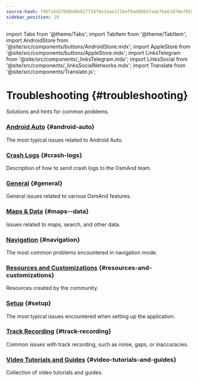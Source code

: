 ```yaml
---
source-hash: f4bfa5d27b06d6b62f71474e1eae1218ef9add8b5fade76e6107def055d05c2d
sidebar_position: 10
---
```

import Tabs from '@theme/Tabs';
import TabItem from '@theme/TabItem';
import AndroidStore from '@site/src/components/buttons/AndroidStore.mdx';
import AppleStore from '@site/src/components/buttons/AppleStore.mdx';
import LinksTelegram from '@site/src/components/_linksTelegram.mdx';
import LinksSocial from '@site/src/components/_linksSocialNetworks.mdx';
import Translate from '@site/src/components/Translate.js';


# Troubleshooting {#troubleshooting}

Solutions and hints for common problems.

### [Android Auto](android_auto.md) {#android-auto}

The most typical issues related to Android Auto.

### [Crash Logs](./crash-logs.md) {#crash-logs}

Description of how to send crash logs to the OsmAnd team.

### [General](./general.md) {#general}

General issues related to various OsmAnd features.

### [Maps & Data](./maps-data.md) {#maps--data}

Issues related to maps, search, and other data.

### [Navigation](./navigation.md) {#navigation}

The most common problems encountered in navigation mode.

### [Resources and Customizations](./resources) {#resources-and-customizations}

Resources created by the community.

### [Setup](./setup.md) {#setup}

The most typical issues encountered when setting up the application.

### [Track Recording](./track-recording-issues.md) {#track-recording}

Common issues with track recording, such as noise, gaps, or inaccuracies.

### [Video Tutorials and Guides](./video-tutorials.md) {#video-tutorials-and-guides}

Collection of video tutorials and guides.